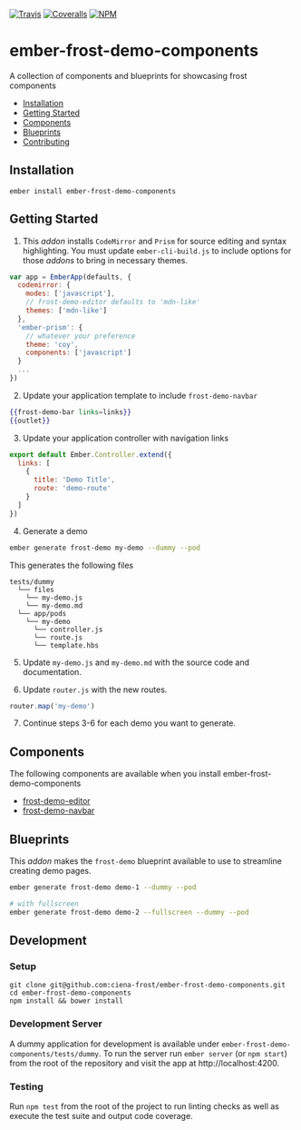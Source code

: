 [ci-img]: https://img.shields.io/travis/ciena-frost/ember-frost-demo-components.svg "Travis CI Build Status"
[ci-url]: https://travis-ci.org/ciena-frost/ember-frost-demo-components

[cov-img]: https://img.shields.io/coveralls/ciena-frost/ember-frost-demo-components.svg "Coveralls Code Coverage"
[cov-url]: https://coveralls.io/github/ciena-frost/ember-frost-demo-components

[npm-img]: https://img.shields.io/npm/v/ember-frost-demo-components.svg "NPM Version"
[npm-url]: https://www.npmjs.com/package/ember-frost-demo-components

[![Travis][ci-img]][ci-url] [![Coveralls][cov-img]][cov-url] [![NPM][npm-img]][npm-url]

# ember-frost-demo-components

A collection of components and blueprints for showcasing frost components

 * [Installation](#installation)
 * [Getting Started](#getting-started)
 * [Components](#components)
 * [Blueprints](#blueprints)
 * [Contributing](#development)


## Installation
```
ember install ember-frost-demo-components
```

## Getting Started

1. This *addon* installs `CodeMirror` and `Prism` for source editing and syntax highlighting.  You must update `ember-cli-build.js` to include options for those *addons* to bring in necessary themes.

  ```js
  var app = EmberApp(defaults, {
    codemirror: {
      modes: ['javascript'],
      // frost-demo-editor defaults to 'mdn-like'
      themes: ['mdn-like']
    },
    'ember-prism': {
      // whatever your preference
      theme: 'coy',
      components: ['javascript']
    }
    ...
  })
  ```

2. Update your application template to include `frost-demo-navbar`

  ```hbs
  {{frost-demo-bar links=links}}
  {{outlet}}
  ```

3. Update your application controller with navigation links

  ```js
  export default Ember.Controller.extend({
    links: [
      {
        title: 'Demo Title',
        route: 'demo-route'
      }
    ]
  })
  ```

4. Generate a demo

  ```bash
  ember generate frost-demo my-demo --dummy --pod
  ```

  This generates the following files
  ```
  tests/dummy
    └── files
      └── my-demo.js
      └── my-demo.md
    └── app/pods
      └── my-demo
        └── controller.js
        └── route.js
        └── template.hbs
  ```

5. Update `my-demo.js` and `my-demo.md` with the source code and documentation.

6. Update `router.js` with the new routes.

  ```js
  router.map('my-demo')
  ```

7. Continue steps 3-6 for each demo you want to generate.

## Components

The following components are available when you install ember-frost-demo-components

* [frost-demo-editor](frost-demo-editor.md)
* [frost-demo-navbar](frost-demo-navbar.md)

## Blueprints

This *addon* makes the `frost-demo` blueprint available to use to streamline creating demo pages.

```bash
ember generate frost-demo demo-1 --dummy --pod

# with fullscreen
ember generate frost-demo demo-2 --fullscreen --dummy --pod
```

## Development

### Setup
```
git clone git@github.com:ciena-frost/ember-frost-demo-components.git
cd ember-frost-demo-components
npm install && bower install
```

### Development Server
A dummy application for development is available under `ember-frost-demo-components/tests/dummy`.
To run the server run `ember server` (or `npm start`) from the root of the repository and
visit the app at http://localhost:4200.

### Testing
Run `npm test` from the root of the project to run linting checks as well as execute the test suite
and output code coverage.
